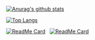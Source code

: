 
[![Anurag's github stats](https://github-readme-stats.vercel.app/api?username=shitianshiwa&show_icons=true)](https://github.com/anuraghazra/github-readme-stats)

[![Top Langs](https://github-readme-stats.vercel.app/api/top-langs/?username=shitianshiwa&layout=compact&hide=HTML,Java,css)](https://github.com/anuraghazra/github-readme-stats)

[![ReadMe Card](https://github-readme-stats.vercel.app/api/pin/?username=shitianshiwa&repo=baidu-tieba-userscript&show_owner=true)](https://github.com/shitianshiwa/baidu-tieba-userscript)
&nbsp;&nbsp;[![ReadMe Card](https://github-readme-stats.vercel.app/api/pin/?username=shitianshiwa&repo=guanjianci&show_owner=true)](https://github.com/shitianshiwa/guanjianci)
<!--
**shitianshiwa/shitianshiwa** is a ✨ _special_ ✨ repository because its `README.md` (this file) appears on your GitHub profile.

### Hi there 👋

Here are some ideas to get you started:

- 🔭 I’m currently working on ...
- 🌱 I’m currently learning ...
- 👯 I’m looking to collaborate on ...
- 🤔 I’m looking for help with ...
- 💬 Ask me about ...
- 📫 How to reach me: ...
- 😄 Pronouns: ...
- ⚡ Fun fact: ...
-->
